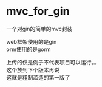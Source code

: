 # mvc_for_gin
一个对gin的简单的mvc封装 <br/>

web框架使用的是gin<br/>
orm使用的是gorm <br/>

上传的仅是例子不代表项目可以运行。。 <br/>
这个放到下个版本再说 <br/>
这就是粗制滥造的第一版了 <br/>
